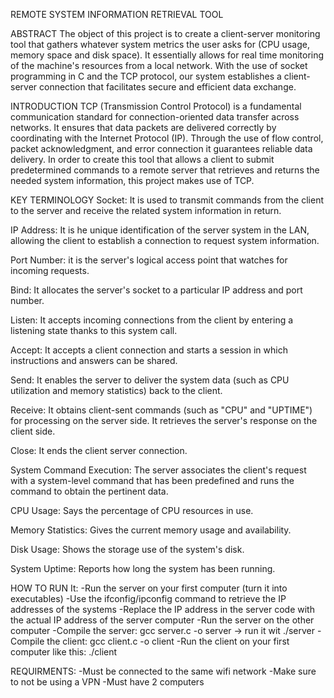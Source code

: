 REMOTE SYSTEM INFORMATION RETRIEVAL TOOL

ABSTRACT
The object of this project is to create a client-server monitoring tool that gathers whatever system metrics the user asks for (CPU usage, memory space and disk space). 
It essentially allows for real time monitoring of the machine's resources from a local network.
With the use of socket programming in C and the TCP protocol, our system establishes a client-server connection that facilitates secure and efficient data exchange.

INTRODUCTION
TCP (Transmission Control Protocol) is a fundamental communication standard for connection-oriented data transfer across networks. 
It ensures that data packets are delivered correctly by coordinating with the Internet Protocol (IP). 
Through the use of flow control, packet acknowledgment, and error connection it guarantees reliable data delivery. 
In order to create this tool that allows a client to submit predetermined commands to a remote server that retrieves and returns the needed system information, this project makes use of TCP.


KEY TERMINOLOGY
Socket:  It is used to transmit commands from the client to the server and receive the related system information in return.

IP Address: It is he unique identification of the server system in the LAN, allowing the client to establish a connection to request system information.

Port Number: it is the server's logical access point that watches for incoming requests.

Bind: It allocates the server's socket to a particular IP address and port number.

Listen: It accepts incoming connections from the client by entering a listening state thanks to this system call.

Accept: It accepts a client connection and starts a session in which instructions and answers can be shared.

Send: It enables the server to deliver the system data (such as CPU utilization and memory statistics) back to the client.

Receive: It obtains client-sent commands (such as "CPU" and "UPTIME") for processing on the server side. It retrieves the server's response on the client side.

Close:  It ends the client server connection.

System Command Execution: The server associates the client's request with a system-level command that has been predefined and runs the command to obtain the pertinent data.

CPU Usage: Says the percentage of CPU resources in use.

Memory Statistics: Gives the current memory usage and availability.

Disk Usage: Shows the storage use of the system's disk.

System Uptime: Reports how long the system has been running.

HOW TO RUN It:
-Run the server on your first computer (turn it into executables)
-Use the ifconfig/ipconfig command to retrieve the IP addresses of the systems
-Replace the IP address in the server code with the actual IP address of the server computer
-Run the server on the other computer 
-Compile the server: gcc server.c -o server -> run it wit ./server
-Compile the client: gcc client.c -o client
-Run the client on your first computer like this: ./client <IPAddress>


REQUIRMENTS: 
-Must be connected to the same wifi network
-Make sure to not be using a VPN
-Must have 2 computers
